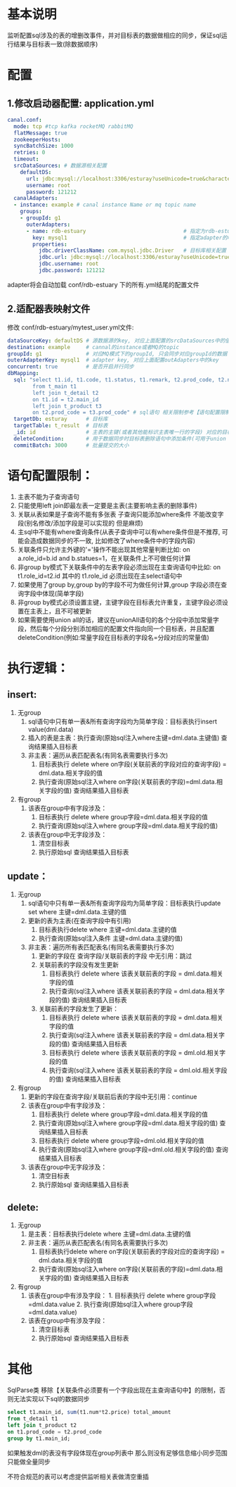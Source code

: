 # 基本说明
监听配置sql涉及的表的增删改事件，并对目标表的数据做相应的同步，保证sql运行结果与目标表一致(除数据顺序)

# 配置
## 1.修改启动器配置: application.yml
```yaml
canal.conf:
  mode: tcp #tcp kafka rocketMQ rabbitMQ
  flatMessage: true
  zookeeperHosts:
  syncBatchSize: 1000
  retries: 0
  timeout:
  srcDataSources: # 数据源相关配置
    defaultDS:
      url: jdbc:mysql://localhost:3306/esturay?useUnicode=true&characterEncoding=utf8&useSSL=false&serverTimezone=Hongkong
      username: root
      password: 121212
  canalAdapters:
  - instance: example # canal instance Name or mq topic name
    groups:
    - groupId: g1
      outerAdapters:
      - name: rdb-estuary                               # 指定为rdb-estuary类型同步
        key: mysql1                                     # 指定adapter的唯一key, 与表映射配置中outerAdapterKey对应
        properties:
          jdbc.driverClassName: com.mysql.jdbc.Driver   # 目标库相关配置
          jdbc.url: jdbc:mysql://localhost:3306/esturay?useUnicode=true&characterEncoding=utf8&useSSL=false&serverTimezone=Hongkong
          jdbc.username: root
          jdbc.password: 121212
```
adapter将会自动加载 conf/rdb-estuary 下的所有.yml结尾的配置文件
## 2.适配器表映射文件
修改 conf/rdb-estuary/mytest_user.yml文件:
```yaml
dataSourceKey: defaultDS # 源数据源的key, 对应上面配置的srcDataSources中的值
destination: example     # cannal的instance或者MQ的topic
groupId: g1              # 对应MQ模式下的groupId, 只会同步对应groupId的数据
outerAdapterKey: mysql1  # adapter key, 对应上面配置outAdapters中的key
concurrent: true         # 是否开启并行同步
dbMapping:
  sql: "select t1.id, t1.code, t1.status, t1.remark, t2.prod_code, t2.num, t3.price, t2.num*t3.price amount
        from t_main t1
        left join t_detail t2
        on t1.id = t2.main_id
        left join t_product t3
        on t2.prod_code = t3.prod_code" # sql语句 相关限制参考【语句配置限制】
  targetDb: esturay      # 目标库
  targetTable: t_result  # 目标表
  _id: id                # 主表的主键(或者其他能标识主表唯一行的字段) 对应的目标表中的字段名(带groupBy的情况不需要配置)
  deleteCondition:       # 用于数据同步时目标表删除语句中添加条件(可用于union all视图的同步)
  commitBatch: 3000      # 批量提交的大小
```

# 语句配置限制：
1. 主表不能为子查询语句
2. 只能使用left join即最左表一定要是主表(主要影响主表的删除事件)
3. 关联从表如果是子查询不能有多张表 子查询只能添加where条件 不能改变字段(别名修改/添加字段是可以实现的 但是麻烦)
4. 主sql中不能有where查询条件(从表子查询中可以有where条件但是不推荐, 可能会造成数据同步的不一致, 比如修改了where条件中的字段内容)
5. 关联条件只允许主外键的'='操作不能出现其他常量判断比如: on a.role_id=b.id and b.statues=1，在关联条件上不可做任何计算
6. 非group by模式下关联条件中的左表字段必须出现在主查询语句中比如: on t1.role_id=t2.id 其中的 t1.role_id 必须出现在主select语句中
7. 如果使用了group by,group by的字段不可为做任何计算,group 字段必须在查询字段中体现(简单字段)
8. 非group by模式必须设置主键，主键字段在目标表允许重复，主键字段必须设置在主表上，且不可被更新
9. 如果需要使用union all的话，建议在unionAll语句的各个分段中添加常量字段，然后每个分段分别添加相应的配置文件指向同一个目标表，并且配置deleteCondition(例如:常量字段在目标表的字段名=分段对应的常量值)

# 执行逻辑：
## insert:
1. 无group
    1. sql语句中只有单一表&所有查询字段均为简单字段：目标表执行insert value(dml.data)
    2. 插入的表是主表：执行查询(原始sql注入where主键=dml.data.主键值) 查询结果插入目标表
    3. 非主表：遍历从表匹配表名(有同名表需要执行多次) 
        1. 目标表执行 delete where on字段(关联前表的字段对应的查询字段) = dml.data.相关字段的值
        2. 执行查询(原始sql注入where on字段(关联前表的字段)=dml.data.相关字段的值) 查询结果插入目标表
2. 有group
    1. 该表在group中有字段涉及：
        1. 目标表执行 delete where group字段=dml.data.相关字段的值
        2. 执行查询(原始sql注入where group字段=dml.data.相关字段的值)
    2. 该表在group中无字段涉及：
        1. 清空目标表
        2. 执行原始sql 查询结果插入目标表
    
## update：
1. 无group
    1. sql语句中只有单一表&所有查询字段均为简单字段：目标表执行update set where 主键=dml.data.主键的值
    2. 更新的表为主表(在查询字段中有引用)
        1. 目标表执行delete where 主键=dml.data.主键的值
        2. 执行查询(原始sql注入条件 主键=dml.data.主键的值)
    3. 非主表：遍历所有表匹配表名(有同名表需要执行多次)
        1. 更新的字段在 查询字段/关联前表的字段 中无引用：跳过
        2. 关联前表的字段没有发生更新
            1. 目标表执行 delete where 该表关联前表的字段 = dml.data.相关字段的值
            2. 执行查询(sql注入where 该表关联前表的字段 = dml.data.相关字段的值) 查询结果插入目标表
        3. 关联前表的字段发生了更新：
            1. 目标表执行 delete where 该表关联前表的字段 = dml.data.相关字段的值
            2. 执行查询(sql注入where 该表关联前表的字段 = dml.data.相关字段的值) 查询结果插入目标表
            3. 目标表执行 delete where 该表关联前表的字段 = dml.old.相关字段的值
            4. 执行查询(sql注入where 该表关联前表的字段 = dml.old.相关字段的值) 查询结果插入目标表
2. 有group
    1. 更新的字段在查询字段/关联前后表的字段中无引用：continue
    2. 该表在group中有字段涉及：
        1. 目标表执行 delete where group字段=dml.data.相关字段的值
        2. 执行查询(原始sql注入where group字段=dml.data.相关字段的值) 查询结果插入目标表
        3. 目标表执行 delete where group字段=dml.old.相关字段的值
        4. 执行查询(原始sql注入where group字段=dml.old.相关字段的值) 查询结果插入目标表
    3. 该表在group中无字段涉及：
        1. 清空目标表
        2. 执行原始sql 查询结果插入目标表

## delete:
1. 无group
    1. 是主表：目标表执行delete where 主键=dml.data.主键的值
    2. 非主表：遍历从表匹配表名(有同名表需要执行多次)
        1. 目标表执行delete where on字段(关联前表的字段对应的查询字段) = dml.data.相关字段的值
        2. 执行查询(原始sql注入where on字段(关联前表的字段)=dml.data.相关字段的值) 查询结果插入目标表
2. 有group
    1. 该表在group中有涉及字段：
            1. 目标表执行 delete where group字段=dml.data.value
            2. 执行查询(原始sql注入where group字段=dml.data.value)
    2. 该表在group中有涉及字段：
        1. 清空目标表
        2. 执行原始sql 查询结果插入目标表
        
        
        
# 其他
SqlParse类 移除【关联条件必须要有一个字段出现在主查询语句中】的限制，否则无法实现以下sql的数据同步
```sql
select t1.main_id, sum(t1.num*t2.price) total_amount
from t_detail t1
left join t_product t2
on t1.prod_code = t2.prod_code
group by t1.main_id;
```
如果触发dml的表没有字段体现在group列表中 那么则没有足够信息缩小同步范围 只能做全量同步

不符合规范的表可以考虑提供监听相关表做清空重插
